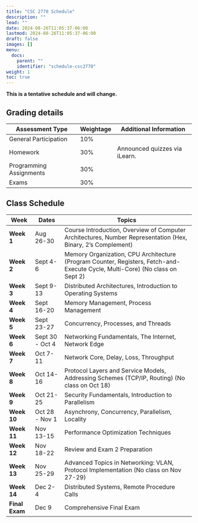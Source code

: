 ```yaml
---
title: "CSC 2770 Schedule"
description: ""
lead: ""
date: 2024-08-26T11:05:37-06:00
lastmod: 2024-08-26T11:05:37-06:00
draft: false
images: []
menu:
  docs:
    parent: ""
    identifier: "schedule-csc2770"
weight: 1
toc: true
---
```


**This is a tentative schedule and will change.**

**Grading details**
-
| Assessment Type           | Weightage    | Additional Information              |
|---------------------------|--------------|------------------------------------|
| General Participation     | 10%           |                                    |
| Homework                  | 30%          | Announced quizzes via iLearn.      |
| Programming Assignments               | 30%          | |
| Exams       | 30%          |  |

**Class Schedule**
-----------------------------------------

| **Week**   | **Dates**           | **Topics**                                                                                             |
|------------|---------------------|--------------------------------------------------------------------------------------------------------|
| **Week 1** | Aug 26-30           | Course Introduction, Overview of Computer Architectures, Number Representation (Hex, Binary, 2’s Complement) |
| **Week 2** | Sept 4-6            | Memory Organization, CPU Architecture (Program Counter, Registers, Fetch-and-Execute Cycle, Multi-Core) (No class on Sept 2) |
| **Week 3** | Sept 9-13           | Distributed Architectures, Introduction to Operating Systems                                            |
| **Week 4** | Sept 16-20          | Memory Management, Process Management                                                                  |
| **Week 5** | Sept 23-27          | Concurrency, Processes, and Threads                                                                     |
| **Week 6** | Sept 30 - Oct 4     | Networking Fundamentals, The Internet, Network Edge                                                     |
| **Week 7** | Oct 7-11            | Network Core, Delay, Loss, Throughput                                                                   |
| **Week 8** | Oct 14-16           | Protocol Layers and Service Models, Addressing Schemes (TCP/IP, Routing) (No class on Oct 18)           |
| **Week 9** | Oct 21-25           | Security Fundamentals, Introduction to Parallelism                                                      |
| **Week 10**| Oct 28 - Nov 1      | Asynchrony, Concurrency, Parallelism, Locality                                                          |
| **Week 11**| Nov 13-15           | Performance Optimization Techniques                                                                     |
| **Week 12**| Nov 18-22           | Review and Exam 2 Preparation                                                                            |
| **Week 13**| Nov 25-29           | Advanced Topics in Networking: VLAN, Protocol Implementation (No class on Nov 27-29)                    |
| **Week 14**| Dec 2-4             | Distributed Systems, Remote Procedure Calls                                                             |
| **Final Exam** | Dec 9           | Comprehensive Final Exam                                                                                |

